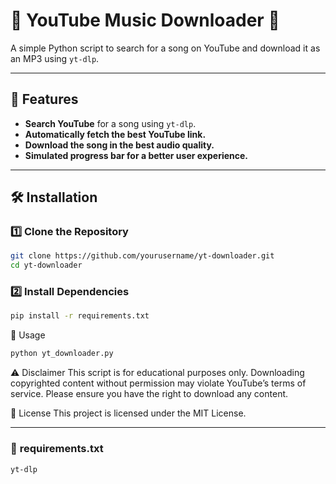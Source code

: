 # 🎵 YouTube Music Downloader 🎵

A simple Python script to search for a song on YouTube and download it as an MP3 using `yt-dlp`.  

---

## 🚀 Features
- **Search YouTube** for a song using `yt-dlp`.  
- **Automatically fetch the best YouTube link.**  
- **Download the song in the best audio quality.**  
- **Simulated progress bar for a better user experience.**  

---

## 🛠 Installation

### 1️⃣ Clone the Repository  
```sh
git clone https://github.com/yourusername/yt-downloader.git
cd yt-downloader
```
### 2️⃣ Install Dependencies
```sh
pip install -r requirements.txt
```

🎵 Usage
```sh
python yt_downloader.py
```
⚠️ Disclaimer
This script is for educational purposes only. Downloading copyrighted content without permission may violate YouTube’s terms of service. Please ensure you have the right to download any content.

📝 License
This project is licensed under the MIT License.


---

### 📜 **requirements.txt**
```txt
yt-dlp

